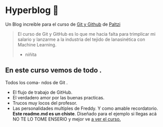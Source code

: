 # Hyperblog 💚
Un Blog increible para el curso de [Git y Github](http://https://platzi.com/cursos/git-github/ "Git y Github") de [Paltzi](http://platzi.com "Paltzi")
>El curso de Git y GitHub es lo que me hacia falta para trimplicar mi salario y lanzarme a la industria del tejido de lanasinética con Machine Learning.
>-  niñita

## En este curso vemos de todo .
Todos los coma- ndos de Git .
- El flujo de trabajo de GitHub.
- El verdadero amor por las buenas practicas.
- Trucos muy locos del profesor.
- Las personalidades multiples de Freddy.
Y como amable recordatorio. **Este readme.md es un chiste**. Diseñado para el ejemplo si llegas acá NO TE LO TOME ENSERIO y mejor ve [a ver el curso.](http://https://platzi.com/cursos/git-github/ "a ver el curso.")